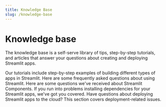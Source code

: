 ```yaml
---
title: Knowledge Base
slug: /knowledge-base
---
```


# Knowledge base

The knowledge base is a self-serve library of tips, step-by-step tutorials, and articles that answer your questions about creating and deploying Streamlit apps.

<InlineCalloutContainer>
  <InlineCallout
    color="darkBlue-70"
    icon="local_library"
    bold="Tutorials."
    href="/knowledge-base/tutorials"
  >
    Our tutorials include step-by-step examples of building different types of apps in Streamlit.
  </InlineCallout>
  <InlineCallout
    color="darkBlue-70"
    icon="auto_awesome"
    bold="Using Streamlit."
    href="/knowledge-base/using-streamlit"
  >
    Here are some frequently asked questions about using Streamlit.
  </InlineCallout>
  <InlineCallout
    color="darkBlue-70"
    icon="build"
    bold="Streamlit Components."
    href="/knowledge-base/components"
  >
    Here are some questions we've received about Streamlit Components.
  </InlineCallout>
  <InlineCallout
    color="darkBlue-70"
    icon="downloading"
    bold="Installing dependencies."
    href="/knowledge-base/dependencies"
  >
    If you run into problems installing dependencies for your Streamlit apps, we've got you covered.
  </InlineCallout>
  <InlineCallout
    color="darkBlue-70"
    icon="report"
    bold="Deployment issues."
    href="/knowledge-base/deploy"
  >
    Have questions about deploying Streamlit apps to the cloud? This section covers deployment-related issues.
  </InlineCallout>
</InlineCalloutContainer>
